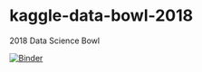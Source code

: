 
# kaggle-data-bowl-2018
2018 Data Science Bowl

[![Binder](https://mybinder.org/badge.svg)](https://mybinder.org/v2/gh/tomjwalker/kaggle-data-bowl-2018/master)

